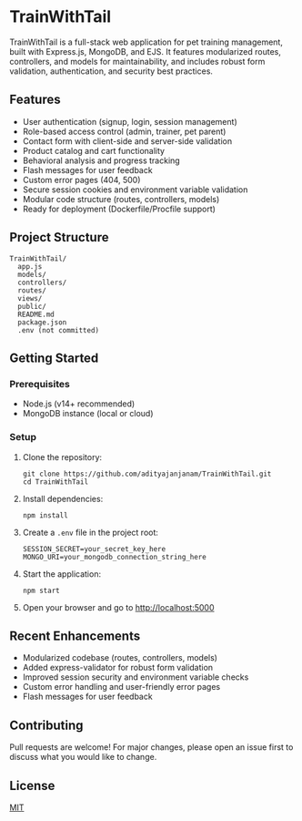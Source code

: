 # TrainWithTail

TrainWithTail is a full-stack web application for pet training management, built with Express.js, MongoDB, and EJS. It features modularized routes, controllers, and models for maintainability, and includes robust form validation, authentication, and security best practices.

## Features
- User authentication (signup, login, session management)
- Role-based access control (admin, trainer, pet parent)
- Contact form with client-side and server-side validation
- Product catalog and cart functionality
- Behavioral analysis and progress tracking
- Flash messages for user feedback
- Custom error pages (404, 500)
- Secure session cookies and environment variable validation
- Modular code structure (routes, controllers, models)
- Ready for deployment (Dockerfile/Procfile support)

## Project Structure
```
TrainWithTail/
  app.js
  models/
  controllers/
  routes/
  views/
  public/
  README.md
  package.json
  .env (not committed)
```

## Getting Started

### Prerequisites
- Node.js (v14+ recommended)
- MongoDB instance (local or cloud)

### Setup
1. Clone the repository:
   ```
   git clone https://github.com/adityajanjanam/TrainWithTail.git
   cd TrainWithTail
   ```
2. Install dependencies:
   ```
   npm install
   ```
3. Create a `.env` file in the project root:
   ```
   SESSION_SECRET=your_secret_key_here
   MONGO_URI=your_mongodb_connection_string_here
   ```
4. Start the application:
   ```
   npm start
   ```
5. Open your browser and go to [http://localhost:5000](http://localhost:5000)

## Recent Enhancements
- Modularized codebase (routes, controllers, models)
- Added express-validator for robust form validation
- Improved session security and environment variable checks
- Custom error handling and user-friendly error pages
- Flash messages for user feedback

## Contributing
Pull requests are welcome! For major changes, please open an issue first to discuss what you would like to change.

## License
[MIT](LICENSE)